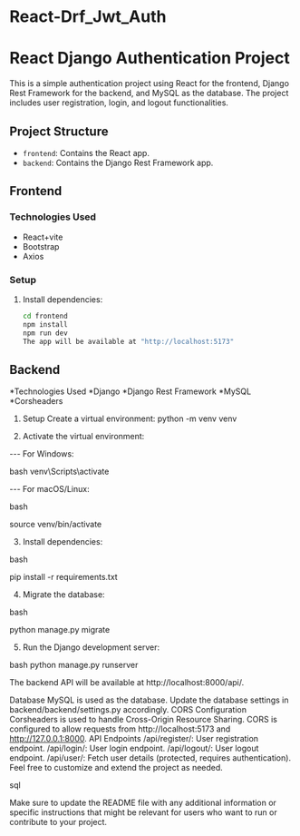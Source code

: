 # React-Drf_Jwt_Auth

# React Django Authentication Project

This is a simple authentication project using React for the frontend, Django Rest Framework for the backend, and MySQL as the database. The project includes user registration, login, and logout functionalities.

## Project Structure

- `frontend`: Contains the React app.
- `backend`: Contains the Django Rest Framework app.

## Frontend

### Technologies Used
- React+vite
- Bootstrap
- Axios

### Setup

1. Install dependencies:

   ```bash
   cd frontend
   npm install
   npm run dev
   The app will be available at "http://localhost:5173"


## Backend
*Technologies Used
*Django
*Django Rest Framework
*MySQL
*Corsheaders

1. Setup
 Create a virtual environment:  python -m venv venv

2. Activate the virtual environment:

---  For Windows:

bash 
venv\Scripts\activate

--- For macOS/Linux:

bash

source venv/bin/activate


3. Install dependencies:

bash

pip install -r requirements.txt


4. Migrate the database:

bash

python manage.py migrate


5. Run the Django development server:

bash
python manage.py runserver

The backend API will be available at http://localhost:8000/api/.

Database
MySQL is used as the database. Update the database settings in backend/backend/settings.py accordingly.
CORS Configuration
Corsheaders is used to handle Cross-Origin Resource Sharing. CORS is configured to allow requests from http://localhost:5173 and http://127.0.0.1:8000.
API Endpoints
/api/register/: User registration endpoint.
/api/login/: User login endpoint.
/api/logout/: User logout endpoint.
/api/user/: Fetch user details (protected, requires authentication).
Feel free to customize and extend the project as needed.

sql

Make sure to update the README file with any additional information or specific instructions that might be relevant for users who want to run or contribute to your project.






